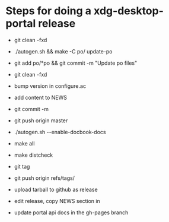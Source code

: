# Steps for doing a xdg-desktop-portal release

 - git clean -fxd
 - ./autogen.sh && make -C po/ update-po
 - git add po/*po &&  git commit -m "Update po files"

 - git clean -fxd
 - bump version in configure.ac
 - add content to NEWS
 - git commit -m <version>
 - git push origin master
 - ./autogen.sh --enable-docbook-docs 
 - make all
 - make distcheck
 - git tag <version>
 - git push origin refs/tags/<version>
 - upload tarball to github as release
 - edit release, copy NEWS section in
 - update portal api docs in the gh-pages branch
